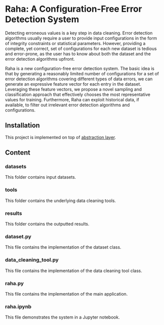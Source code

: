 # Raha: A Configuration-Free Error Detection System
Detecting erroneous values is a key step in data cleaning.
Error detection algorithms usually require a user to provide input configurations in the form of integrity constraints or statistical parameters. However, providing a complete, yet correct, set of configurations for each new dataset is tedious and error-prone, as the user has to know about both the dataset and the error detection algorithms upfront.

Raha is a new configuration-free error detection system. The basic idea is that by generating a reasonably limited number of configurations for a set of error detection algorithms covering different types of data errors, we can generate an expressive feature vector for each entry in the dataset. Leveraging these feature vectors, we propose a novel sampling and classification approach that effectively chooses the most representative values for training. Furthermore, Raha can exploit  historical data, if available, to filter out irrelevant error detection algorithms and configurations.

## Installation
This project is implemented on top of [abstraction layer](https://github.com/BigDaMa/abstraction-layer).


## Content
### datasets
This folder contains input datasets.

### tools
This folder contains the underlying data cleaning tools.

### results
This folder contains the outputted results.

### dataset.py
This file contains the implementation of the dataset class.

### data_cleaning_tool.py
This file contains the implementation of the data cleaning tool class.

### raha.py
This file contains the implementation of the main application.

### raha.ipynb
This file demonstrates the system in a Jupyter notebook.